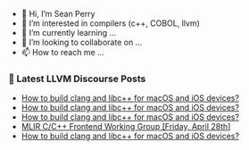 - 👋 Hi, I’m Sean Perry
- 👀 I’m interested in compilers (c++, COBOL, llvm)
- 🌱 I’m currently learning ...
- 💞️ I’m looking to collaborate on ...
- 📫 How to reach me ...

<!---
s66perry/s66perry is a ✨ special ✨ repository because its `README.md` (this file) appears on your GitHub profile.
You can click the Preview link to take a look at your changes.
--->
### 📕 Latest LLVM Discourse Posts

<!-- DISCOURSE-LLVM:START -->
- [How to build clang and libc++ for macOS and iOS devices?](https://discourse.llvm.org/t/how-to-build-clang-and-libc-for-macos-and-ios-devices/70134#post_16)
- [How to build clang and libc++ for macOS and iOS devices?](https://discourse.llvm.org/t/how-to-build-clang-and-libc-for-macos-and-ios-devices/70134#post_15)
- [How to build clang and libc++ for macOS and iOS devices?](https://discourse.llvm.org/t/how-to-build-clang-and-libc-for-macos-and-ios-devices/70134#post_14)
- [MLIR C/C++ Frontend Working Group [Friday, April 28th]](https://discourse.llvm.org/t/mlir-c-c-frontend-working-group-friday-april-28th/70177#post_1)
- [How to build clang and libc++ for macOS and iOS devices?](https://discourse.llvm.org/t/how-to-build-clang-and-libc-for-macos-and-ios-devices/70134#post_13)
<!-- DISCOURSE-LLVM:END -->
